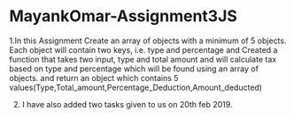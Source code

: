 # MayankOmar-Assignment3JS
1.In this Assignment Create  an array of objects with a minimum of 5 objects. Each object will contain two keys, i.e. type and percentage and Created a function that  takes two input, type and total amount and will 
calculate tax based on type and percentage which will be found using an array of objects. 
and return an object which contains 5 values(Type,Total_amount,Percentage_Deduction,Amount_deducted)


2. I have also added two tasks given to us on 20th feb 2019.
